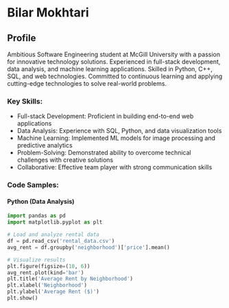 # Bilar Mokhtari

## Profile

Ambitious Software Engineering student at McGill University with a passion for innovative technology solutions. Experienced in full-stack development, data analysis, and machine learning applications. Skilled in Python, C++, SQL, and web technologies. Committed to continuous learning and applying cutting-edge technologies to solve real-world problems.

### Key Skills:
- Full-stack Development: Proficient in building end-to-end web applications
- Data Analysis: Experience with SQL, Python, and data visualization tools
- Machine Learning: Implemented ML models for image processing and predictive analytics
- Problem-Solving: Demonstrated ability to overcome technical challenges with creative solutions
- Collaborative: Effective team player with strong communication skills

### Code Samples:

#### Python (Data Analysis)
```python
import pandas as pd
import matplotlib.pyplot as plt

# Load and analyze rental data
df = pd.read_csv('rental_data.csv')
avg_rent = df.groupby('neighborhood')['price'].mean()

# Visualize results
plt.figure(figsize=(10, 6))
avg_rent.plot(kind='bar')
plt.title('Average Rent by Neighborhood')
plt.xlabel('Neighborhood')
plt.ylabel('Average Rent ($)')
plt.show()

